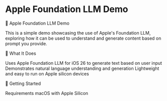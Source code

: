 # Apple Foundation LLM Demo

🍏 Apple Foundation LLM Demo

This is a simple demo showcasing the use of Apple's Foundation LLM, exploring how it can be used to understand and generate content based on  prompt you provide.

🧠 What It Does

Uses Apple Foundation LLM for iOS 26 to generate text based on user input
Demonstrates natural language understanding and generation
Lightweight and easy to run on Apple silicon devices


🚀 Getting Started

Requirements
macOS with Apple Silicon 
